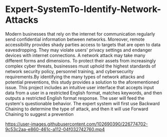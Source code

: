 # Expert-SystemTo-Identify-Network-Attacks

Modern businesses that rely on the internet for communication regularly send
confidential information between networks. Moreover, remote accessibility
provides shady parties access to targets that are open to data eavesdropping. They
may violate users' privacy settings and endanger devices with internet connections.
A network attack may take many different forms and dimensions. To protect their
assets from increasingly complex cyber threats, businesses must uphold the highest
standards of network security policy, personnel training, and cybersecurity
requirements.By identifying the many types of network attacks and potential
preventions, this study provides a solution to the aforementioned issue.
This project includes an intuitive user interface that accepts input data from a user
in a restricted English format, matches keywords, and then outputs a restricted
English format response. The user will feed the system's questionable behavior.
The expert system will first use Backward Chaining to determine the type of
attack, and then it will use Forward Chaining to suggest a prevention


https://user-images.githubusercontent.com/102690390/226774702-9c53c2aa-e860-461c-a112-04f032742760.mp4

